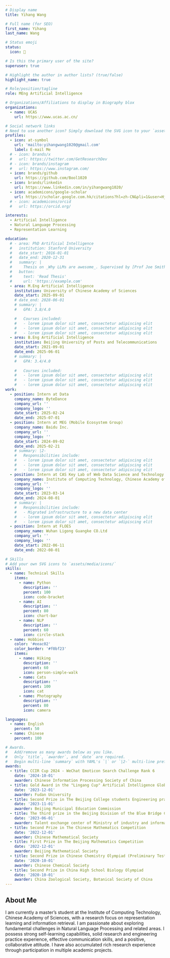 ```yaml
---
# Display name
title: Yihang Wang

# Full name (for SEO)
first_name: Yihang
last_name: Wang

# Status emoji
status:
  icon: 🚀

# Is this the primary user of the site?
superuser: true

# Highlight the author in author lists? (true/false)
highlight_name: true

# Role/position/tagline
role: MEng Artificial Intelligence

# Organizations/Affiliations to display in Biography blox
organizations:
  - name: UCAS
    url: https://www.ucas.ac.cn/

# Social network links
# Need to use another icon? Simply download the SVG icon to your `assets/media/icons/` folder.
profiles:
  - icon: at-symbol
    url: 'mailto:yihangwang1020@gmail.com'
    label: E-mail Me
  # - icon: brands/x
  #   url: https://twitter.com/GetResearchDev
  # - icon: brands/instagram
  #   url: https://www.instagram.com/
  - icon: brands/github
    url: https://github.com/Bool1020
  - icon: brands/linkedin
    url: https://www.linkedin.com/in/yihangwang1020/
  - icon: academicons/google-scholar
    url: https://scholar.google.com.hk/citations?hl=zh-CN&pli=1&user=Hj2S-bIAAAAJ
  # - icon: academicons/orcid
  #   url: https://orcid.org/

interests:
  - Artificial Intelligence
  - Natural Language Processing
  - Representation Learning

education:
  # - area: PhD Artificial Intelligence
  #   institution: Stanford University
  #   date_start: 2016-01-01
  #   date_end: 2020-12-31
  #   summary: |
  #     Thesis on _Why LLMs are awesome_. Supervised by [Prof Joe Smith](https://example.com). Presented papers at 5 IEEE conferences with the contributions being published in 2 Springer journals.
  #   button:
  #     text: 'Read Thesis'
  #     url: 'https://example.com'
  - area: M.Eng Artificial Intelligence
    institution: University of Chinese Academy of Sciences
    date_start: 2025-09-01
    # date_end: 2028-06-01
    # summary: |
    #   GPA: 3.8/4.0

    #   Courses included:
    #   - lorem ipsum dolor sit amet, consectetur adipiscing elit
    #   - lorem ipsum dolor sit amet, consectetur adipiscing elit
    #   - lorem ipsum dolor sit amet, consectetur adipiscing elit
  - area: B.Eng Artificial Intelligence
    institution: Beijing University of Posts and Telecommunications
    date_start: 2021-09-01
    date_end: 2025-06-01
    # summary: |
    #   GPA: 3.4/4.0
      
    #   Courses included:
    #   - lorem ipsum dolor sit amet, consectetur adipiscing elit
    #   - lorem ipsum dolor sit amet, consectetur adipiscing elit
    #   - lorem ipsum dolor sit amet, consectetur adipiscing elit
work:
  - position: Intern at Data
    company_name: ByteDance
    company_url: ''
    company_logo: ''
    date_start: 2025-02-24
    date_end: 2025-07-01
  - position: Intern at MEG (Mobile Ecosystem Group)
    company_name: Baidu Inc.
    company_url: ''
    company_logo: ''
    date_start: 2024-09-02
    date_end: 2025-02-21
    # summary: |2-
    #   Responsibilities include:
    #   - lorem ipsum dolor sit amet, consectetur adipiscing elit
    #   - lorem ipsum dolor sit amet, consectetur adipiscing elit
    #   - lorem ipsum dolor sit amet, consectetur adipiscing elit
  - position: Intern at CAS Key Lab of Web Data Science and Technology
    company_name: Institute of Computing Technology, Chinese Academy of Sciences
    company_url: ''
    company_logo: ''
    date_start: 2023-03-14
    date_end: 2024-08-01
    # summary: |
    #   Responsibilities include:
    #   - Migrated infrastructure to a new data center
    #   - lorem ipsum dolor sit amet, consectetur adipiscing elit
    #   - lorem ipsum dolor sit amet, consectetur adipiscing elit
  - position: Intern at FLOES
    company_name: Wuhan Ligong Guangke CO.Ltd
    company_url: ''
    company_logo: ''
    date_start: 2022-06-11
    date_end: 2022-08-01

# Skills
# Add your own SVG icons to `assets/media/icons/`
skills:
  - name: Technical Skills
    items:
      - name: Python
        description: ''
        percent: 100
        icon: code-bracket
      - name: AI
        description: ''
        percent: 80
        icon: chart-bar
      - name: NLP
        description: ''
        percent: 60
        icon: circle-stack
  - name: Hobbies
    color: '#eeac02'
    color_border: '#f0bf23'
    items:
      - name: Hiking
        description: ''
        percent: 60
        icon: person-simple-walk
      - name: Cats
        description: ''
        percent: 100
        icon: cat
      - name: Photography
        description: ''
        percent: 80
        icon: camera

languages:
  - name: English
    percent: 50
  - name: Chinese
    percent: 100

# Awards.
#   Add/remove as many awards below as you like.
#   Only `title`, `awarder`, and `date` are required.
#   Begin multi-line `summary` with YAML's `|` or `|2-` multi-line prefix and indent 2 spaces below.
awards:
  - title: CCIR Cup 2024 - WeChat Emoticon Search Challenge Rank 6
    date: '2024-10-01'
    awarder: Chinese Information Processing Society of China
  - title: Gold Award in the "Lingang Cup" Artificial Intelligence Global Innovation Competition
    date: '2023-12-01'
    awarder: Fudan University
  - title: Second Prize in The Beijing College students Engineering practice and innovation ability competition
    date: '2023-11-01'
    awarder: Beijing Municipal Education Commission
  - title: The third prize in the Beijing Division of the Blue Bridge Cup National Software and Information Technology Professional Talent Competition
    date: '2023-06-01'
    awarder: Talent exchange center of Ministry of industry and information technology
  - title: Second Prize in The Chinese Mathematics Competition
    date: '2022-12-01'
    awarder: Chinese Mathematical Society
  - title: First Prize in The Beijing Mathematics Competition
    date: '2022-12-01'
    awarder: Beijing Mathematical Society
  - title: Second Prize in Chinese Chemistry Olympiad (Preliminary Test)
    date: '2020-10-01'
    awarder: Chinese Chemical Society
  - title: Second Prize in China High School Biology Olympiad
    date: '2020-10-01'
    awarder: China Zoological Society, Botanical Society of China
---
```


## About Me

I am currently a master’s student at the Institute of Computing Technology, Chinese Academy of Sciences, with a research focus on representation learning and information retrieval. I am passionate about exploring fundamental challenges in Natural Language Processing and related areas. I possess strong self-learning capabilities, solid research and engineering practice experience, effective communication skills, and a positive, collaborative attitude. I have also accumulated rich research experience through participation in multiple academic projects.
